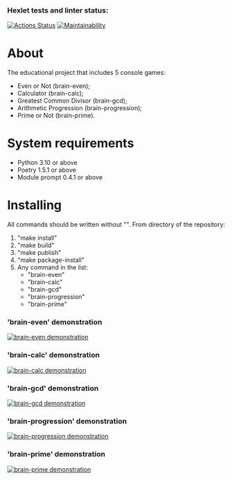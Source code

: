 ### Hexlet tests and linter status:
[![Actions Status](https://github.com/ikhanter/python-project-49/workflows/hexlet-check/badge.svg)](https://github.com/ikhanter/python-project-49/actions)
[![Maintainability](https://api.codeclimate.com/v1/badges/264d99eef6658306b341/maintainability)](https://codeclimate.com/github/ikhanter/python-project-49/maintainability)

# About

The educational project that includes 5 console games:
- Even or Not (brain-even);
- Calculator (brain-calc);
- Greatest Common Divisor (brain-gcd);
- Arithmetic Progression (brain-progression);
- Prime or Not (brain-prime).

# System requirements

- Python 3.10 or above
- Poetry 1.5.1 or above
- Module prompt 0.4.1 or above

# Installing

All commands should be written without "".
From directory of the repository:
1. "make install"
2. "make build"
3. "make publish"
4. "make package-install"
5. Any command in the list:
    - "brain-even"
    - "brain-calc"
    - "brain-gcd"
    - "brain-progression"
    - "brain-prime"


### 'brain-even' demonstration

[![brain-even demonstration](https://asciinema.org/a/dXNtBowgPaM669PlsU2PosGHL.png)](https://asciinema.org/a/dXNtBowgPaM669PlsU2PosGHL)

### 'brain-calc' demonstration
[![brain-calc demonstration](https://asciinema.org/a/QRr8hpSEabrTLqrMmvKhwGyzv.png)](https://asciinema.org/a/QRr8hpSEabrTLqrMmvKhwGyzv)

### 'brain-gcd' demonstration
[![brain-gcd demonstration](https://asciinema.org/a/TwvQxFl5RGBMxoU1snOAaHz7T.png)](https://asciinema.org/a/TwvQxFl5RGBMxoU1snOAaHz7T)

### 'brain-progression' demonstration
[![brain-progression demonstration](https://asciinema.org/a/sFGMfWpcD4cq8Ujmvg4EjcIAS.svg)](https://asciinema.org/a/sFGMfWpcD4cq8Ujmvg4EjcIAS)

### 'brain-prime' demonstration
[![brain-prime demonstration](https://asciinema.org/a/RLYmpgWCTrHlJXmyHmkU6pczC.svg)](https://asciinema.org/a/RLYmpgWCTrHlJXmyHmkU6pczC)